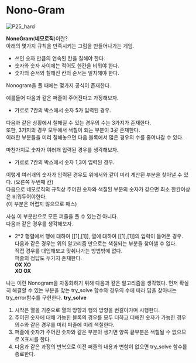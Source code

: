 # Nono-Gram

![P25_hard](https://github.com/seunghwanji/Nono-Gram/blob/master/image/gif/P25_hard.gif)

**NonoGram**(**네모로직**)이란?    
아래의 몇가지 규칙을 만족시키는 그림을 만들어나가는 게임.    
- 쓰인 숫자 만큼의 연속된 칸을 칠해야 한다.    
- 숫자와 숫자 사이에는 적어도 한칸을 비워야 한다.    
- 숫자의 순서와 칠해진 칸의 순서는 일치해야 한다.    

Nonogram을 풀 때에는 몇가지 공식이 존재한다.    


예를들어 다음과 같은 퍼즐이 주어진다고 가정해보자.     
- 가로로 7칸의 박스에서 숫자 5가 입력된 경우.    

다음과 같은 상황에서 칠해질 수 있는 경우의 수는 3가지가 존재한다.        
또한, 3가지의 경우 모두에서 색칠이 되는 부분이 3곳 존재한다.        
이러한 부분들을 미리 칠해놓으면 다음 블록에서 많은 경우의 수를 줄여나갈 수 있다.    


마찬가지로 숫자가 여러개 입력된 경우를 생각해보자.    
- 가로로 7칸의 박스에서 숫자 1,3이 입력된 경우.    

이렇게 여러개의 숫자가 입력된 경우도 위에서와 같이 미리 계산된 부분을 찾아낼 수 있다. (오른쪽 두번째 칸)    
다음으로 네모로직의 규칙상 주어진 숫자와 색칠된 부분의 숫자가 같으면 최소 한칸이상은 비워두어야한다.    
(이 부분은 어렵지 않으므로 패스)    


사실 이 부분만으로 모든 퍼즐을 풀 수 있는건 아니다.    
다음과 같은 경우를 생각해보자.    
- 2*2 행렬에서 행에 대하여 [[1],[1]], 열에 대하여 [[1],[1]]의 입력이 들어온 경우.    
다음과 같은 경우는 위의 알고리즘 만으로는 색칠되는 부분을 찾아낼 수 없다.    
직접 경우를 대입해보고 맞춰나가는 방법밖에 없다.    
퍼즐의 정답도 두가지 존재한다.    
**OX  XO**    
**XO  OX**    

나는 이런 Nonogram을 자동화하기 위해 다음과 같은 알고리즘을 생각했다.
먼저 확실히 해결할 수 있는 부분을 찾는 try_solve 함수와 경우의 수에 따라 답을 찾아내는 try_error함수를 구현한다.
**try_solve**
1. 시작은 열을 기준으로 열의 방향과 행의 방향을 번갈아가며 시행한다.
2. 주어진 숫자에 대해 가능한 블록의 경우를 모두 더하고 더해진 숫자가 가능한 경우의수와 같은 경우를 미리 퍼즐에 미리 색칠한다.
3. 퍼즐에 숫자가 주어진 숫자와 같은 부분이 생기면 양쪽 끝부분은 색칠될 수 없으므로 X표시를 한다.
4. 다음과 같은 과정의 반복으로 이전 퍼즐의 내용과 변함이 없으면 try_solve 함수를 종료한다.
